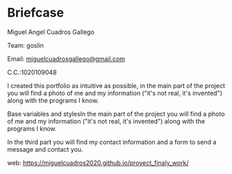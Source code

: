 
# Briefcase
Miguel Angel Cuadros Gallego 

Team: goslin

Email: miguelcuadrosgallego@gmail.com

C.C.:1020109048

I created this portfolio as intuitive as possible, in the main part of the project you will find a photo of me and my information ("it's not real, it's invented") along with the programs I know.

Base variables and stylesIn the main part of the project you will find a photo of me and my information ("it's not real, it's invented") along with the programs I know.

In the third part you will find my contact information and a form to send a message and contact you.

web: https://miguelcuadros2020.github.io/proyect_finaly_work/

